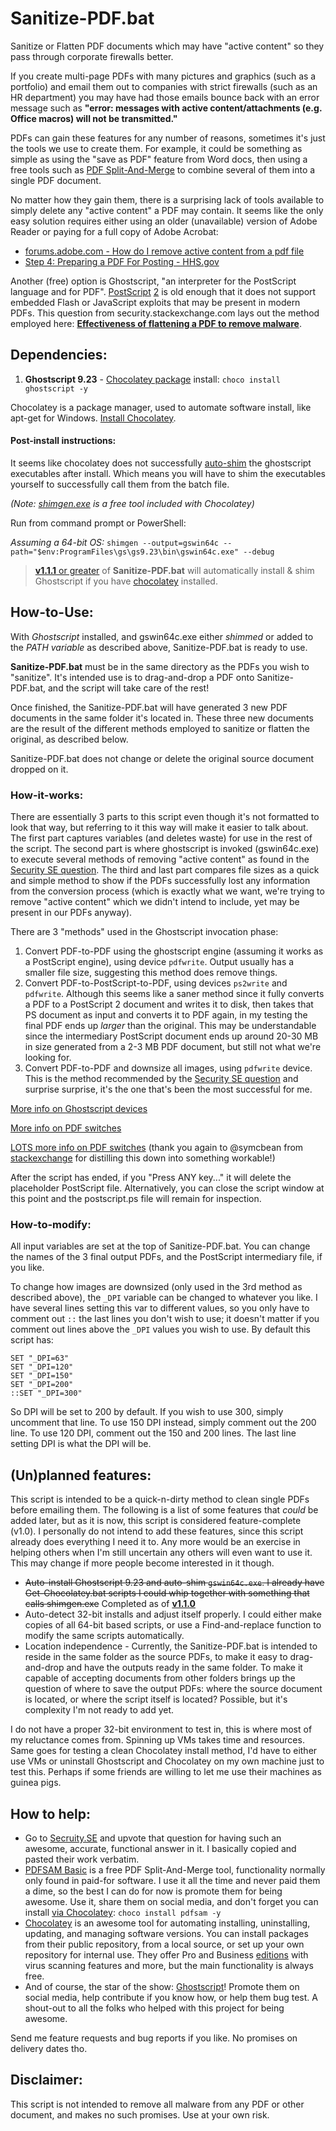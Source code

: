 # Sanitize-PDF.bat
Sanitize or Flatten PDF documents which may have "active content" so they pass through corporate firewalls better.

If you create multi-page PDFs with many pictures and graphics (such as a portfolio) and email them out to companies with strict firewalls (such as an HR department) you may have had those emails bounce back with an error message such as **"error: messages with active content/attachments (e.g. Office macros) will not be transmitted."**

PDFs can gain these features for any number of reasons, sometimes it's just the tools we use to create them. For example, it could be something as simple as using the "save as PDF" feature from Word docs, then using a free tools such as [PDF Split-And-Merge][2] to combine several of them into a single PDF document.

No matter how they gain them, there is a surprising lack of tools available to simply delete any "active content" a PDF may contain. It seems like the only easy solution requires either using an older (unavailable) version of Adobe Reader or paying for a full copy of Adobe Acrobat:

- [forums.adobe.com - 
How do I remove active content from a pdf file](https://forums.adobe.com/thread/1644285)
- [Step 4:  Preparing a PDF For Posting - HHS.gov](https://www.hhs.gov/web/section-508/making-files-accessible/create-accessible-pdfs/step-4/index.html)

Another (free) option is Ghostscript, "an interpreter for the PostScript language and for PDF". [PostScript](https://www.adobe.com/products/postscript.html) [2](https://en.wikipedia.org/wiki/PostScript) is old enough that it does not support embedded Flash or JavaScript exploits that may be present in modern PDFs. This question from security.stackexchange.com lays out the method employed here: [**Effectiveness of flattening a PDF to remove malware**][1].

## Dependencies:

 1. **Ghostscript 9.23** - [Chocolatey package](https://chocolatey.org/packages/Ghostscript) install: `choco install ghostscript -y`

Chocolatey is a package manager, used to automate software install, like apt-get for Windows. [Install Chocolatey](https://chocolatey.org/install).

#### Post-install instructions:

It seems like chocolatey does not successfully [auto-shim](https://github.com/chocolatey/choco/wiki/FeaturesShim) the ghostscript executables after install. Which means you will have to shim the executables yourself to successfully call them from the batch file. 

*(Note: [shimgen.exe](https://chocolatey.org/docs/FeaturesShim) is a free tool included with Chocolatey)*

Run from command prompt or PowerShell:

*Assuming a 64-bit OS:* `shimgen --output=gswin64c --path="$env:ProgramFiles\gs\gs9.23\bin\gswin64c.exe" --debug`

> [**v1.1.1** or greater](https://github.com/Kerbalnut/Sanitize-PDF/releases) of **Sanitize-PDF.bat** will automatically install & shim Ghostscript if you have [chocolatey](https://chocolatey.org/install) installed.

## How-to-Use:

With *Ghostscript* installed, and gswin64c.exe either *shimmed* or added to the *PATH variable* as described above, Sanitize-PDF.bat is ready to use. 

**Sanitize-PDF.bat** must be in the same directory as the PDFs you wish to "sanitize". It's intended use is to drag-and-drop a PDF onto Sanitize-PDF.bat, and the script will take care of the rest!

Once finished, the Sanitize-PDF.bat will have generated 3 new PDF documents in the same folder it's located in. These three new documents are the result of the different methods employed to sanitize or flatten the original, as described below.

Sanitize-PDF.bat does not change or delete the original source document dropped on it. 

### How-it-works:

There are essentially 3 parts to this script even though it's not formatted to look that way, but referring to it this way will make it easier to talk about. The first part captures variables (and deletes waste) for use in the rest of the script. The second part is where ghostscript is invoked (gswin64c.exe) to execute several methods of removing "active content" as found in the [Security SE question][1]. The third and last part compares file sizes as a quick and simple method to show if the PDFs successfully lost any information from the conversion process (which is exactly what we want, we're trying to remove "active content" which we didn't intend to include, yet may be present in our PDFs anyway).

There are 3 "methods" used in the Ghostscript invocation phase:

1. Convert PDF-to-PDF using the ghostscript engine (assuming it works as a PostScript engine), using device `pdfwrite`. Output usually has a smaller file size, suggesting this method does remove things. 
2. Convert PDF-to-PostScript-to-PDF, using devices `ps2write` and `pdfwrite`. Although this seems like a saner method since it fully converts a PDF to a PostScript 2 document and writes it to disk, then takes that PS document as input and converts it to PDF again, in my testing the final PDF ends up *larger* than the original. This may be understandable since the intermediary PostScript document ends up around 20-30 MB in size generated from a 2-3 MB PDF document, but still not what we're looking for. 
3. Convert PDF-to-PDF and downsize all images, using `pdfwrite` device. This is the method recommended by the [Security SE question][1] and surprise surprise, it's the one that's been the most successful for me. 

[More info on Ghostscript devices](https://ghostscript.com/doc/current/Devices.htm)

[More info on PDF switches](https://www.ghostscript.com/doc/9.23/Use.htm#PDF)

[LOTS more info on PDF switches](https://www.ghostscript.com/doc/9.23/VectorDevices.htm#PDFWRITE) (thank you again to @symcbean from [stackexchange][1] for distilling this down into something workable!)

After the script has ended, if you "Press ANY key..." it will delete the placeholder PostScript file. Alternatively, you can close the script window at this point and the postscript.ps file will remain for inspection.

### How-to-modify:

All input variables are set at the top of Sanitize-PDF.bat. You can change the names of the 3 final output PDFs, and the PostScript intermediary file, if you like.

To change how images are downsized (only used in the 3rd method as described above), the `_DPI` variable can be changed to whatever you like. I have several lines setting this var to different values, so you only have to comment out `::` the last lines you don't wish to use; it doesn't matter if you comment out lines above the `_DPI` values you wish to use. By default this script has:

```
SET "_DPI=63"
SET "_DPI=120"
SET "_DPI=150"
SET "_DPI=200"
::SET "_DPI=300"
```

So DPI will be set to 200 by default. If you wish to use 300, simply uncomment that line. To use 150 DPI instead, simply comment out the 200 line. To use 120 DPI, comment out the 150 and 200 lines. The last line setting DPI is what the DPI will be.

## (Un)planned features:

This script is intended to be a quick-n-dirty method to clean single PDFs before emailing them. The following is a list of some features that *could* be added later, but as it is now, this script is considered feature-complete (v1.0). I personally do not intend to add these features, since this script already does everything I need it to. Any more would be an exercise in helping others when I'm still uncertain any others will even want to use it. This may change if more people become interested in it though.

 - ~~Auto-install Ghostscript 9.23 and auto-shim `gswin64c.exe`. I already have Get-Chocolatey.bat scripts I could whip together with something that calls shimgen.exe~~ Completed as of **[v1.1.0](https://github.com/Kerbalnut/Sanitize-PDF/releases/tag/v1.1.0)**
 - Auto-detect 32-bit installs and adjust itself properly. I could either make copies of all 64-bit based scripts, or use a Find-and-replace function to modify the same scripts automatically.
 - Location independence - Currently, the Sanitize-PDF.bat is intended to reside in the same folder as the source PDFs, to make it easy to drag-and-drop and have the outputs ready in the same folder. To make it capable of accepting documents from other folders brings up the question of where to save the output PDFs: where the source document is located, or where the script itself is located? Possible, but it's complexity I'm not ready to add yet.
 
I do not have a proper 32-bit environment to test in, this is where most of my reluctance comes from. Spinning up VMs takes time and resources. Same goes for testing a clean Chocolatey install method, I'd have to either use VMs or uninstall Ghostscript and Chocolatey on my own machine just to test this. Perhaps if some friends are willing to let me use their machines as guinea pigs. 

## How to help:

 - Go to [Secruity.SE][1] and upvote that question for having such an awesome, accurate, functional answer in it. I basically copied and pasted their work verbatim. 
 - [PDFSAM Basic][2] is a free PDF Split-And-Merge tool, functionality normally only found in paid-for software. I use it all the time and never paid them a dime, so the best I can do for now is promote them for being awesome. Use it, share them on social media, and don't forget you can install [via Chocolatey](https://chocolatey.org/packages/pdfsam): `choco install pdfsam -y`
 - [Chocolatey](https://chocolatey.org) is an awesome tool for automating installing, uninstalling, updating, and managing software versions. You can install packages from their public repository, from a local source, or set up your own repository for internal use. They offer Pro and Business [editions](https://chocolatey.org/pricing) with virus scanning features and more, but the main functionality is always free.
 - And of course, the star of the show: [Ghostscript](https://ghostscript.com/)! Promote them on social media, help contribute if you know how, or help them bug test. A shout-out to all the folks who helped with this project for being awesome. 

Send me feature requests and bug reports if you like. No promises on delivery dates tho. 

## Disclaimer:

This script is not intended to remove all malware from any PDF or other document, and makes no such promises. Use at your own risk.

[1]: https://security.stackexchange.com/questions/103323/effectiveness-of-flattening-a-pdf-to-remove-malware
[2]: https://pdfsam.org/download-pdfsam-basic/

